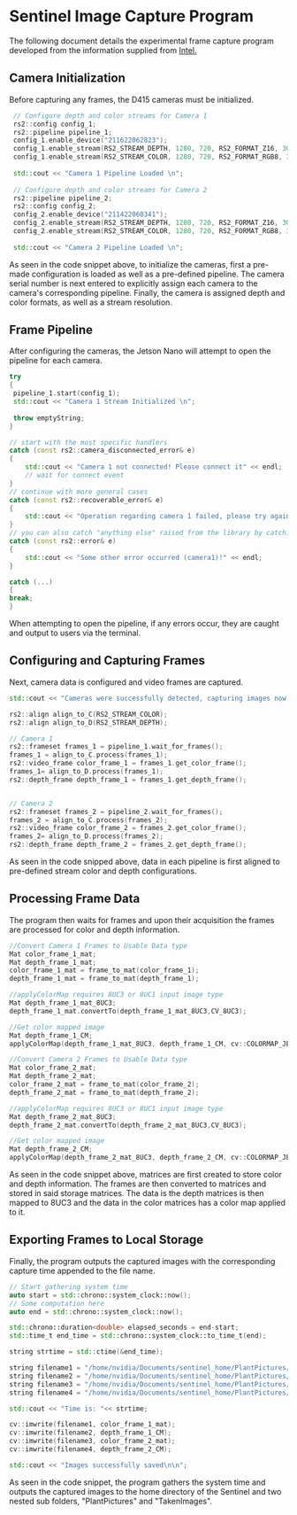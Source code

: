 # Sentinel Image Capture Program

The following document details the experimental frame capture program developed from the information supplied from [Intel.](https://github.com/IntelRealSense/librealsense)

## Camera Initialization
Before capturing any frames, the D415 cameras must be initialized.

```c++
 // Configure depth and color streams for Camera 1
 rs2::config config_1;
 rs2::pipeline pipeline_1;
 config_1.enable_device("211622062823");
 config_1.enable_stream(RS2_STREAM_DEPTH, 1280, 720, RS2_FORMAT_Z16, 30);
 config_1.enable_stream(RS2_STREAM_COLOR, 1280, 720, RS2_FORMAT_RGB8, 30);
 
 std::cout << "Camera 1 Pipeline Loaded \n";
    
 // Configure depth and color streams for Camera 2
 rs2::pipeline pipeline_2;
 rs2::config config_2;
 config_2.enable_device("211422060341");
 config_2.enable_stream(RS2_STREAM_DEPTH, 1280, 720, RS2_FORMAT_Z16, 30);
 config_2.enable_stream(RS2_STREAM_COLOR, 1280, 720, RS2_FORMAT_RGB8, 30);
    
 std::cout << "Camera 2 Pipeline Loaded \n";
```

As seen in the code snippet above, to initialize the cameras, first a pre-made configuration is loaded as well as a pre-defined pipeline. The camera serial number is next entered to explicitly assign each camera to the camera's corresponding pipeline. Finally, the camera is assigned depth and color formats, as well as a stream resolution.

## Frame Pipeline

After configuring the cameras, the Jetson Nano will attempt to open the pipeline for each camera.

```c++
try
{
 pipeline_1.start(config_1);
 std::cout << "Camera 1 Stream Initialized \n";
 
 throw emptyString;
}

// start with the most specific handlers
catch (const rs2::camera_disconnected_error& e)
{
    std::cout << "Camera 1 not connected! Please connect it" << endl;
    // wait for connect event
}
// continue with more general cases
catch (const rs2::recoverable_error& e)
{
    std::cout << "Operation regarding camera 1 failed, please try again" << endl;
}
// you can also catch "anything else" raised from the library by catching rs2::error
catch (const rs2::error& e)
{
    std::cout << "Some other error occurred (camera1)!" << endl;
}

catch (...)
{
break;
}
```

When attempting to open the pipeline, if any errors occur, they are caught and output to users via the terminal.

## Configuring and Capturing Frames

Next, camera data is configured and video frames are captured.

```c++
std::cout << "Cameras were successfully detected, capturing images now. \n";

rs2::align align_to_C(RS2_STREAM_COLOR);
rs2::align align_to_D(RS2_STREAM_DEPTH);

// Camera 1
rs2::frameset frames_1 = pipeline_1.wait_for_frames();
frames_1 = align_to_C.process(frames_1);
rs2::video_frame color_frame_1 = frames_1.get_color_frame();
frames_1= align_to_D.process(frames_1);
rs2::depth_frame depth_frame_1 = frames_1.get_depth_frame();


// Camera 2
rs2::frameset frames_2 = pipeline_2.wait_for_frames();
frames_2 = align_to_C.process(frames_2);
rs2::video_frame color_frame_2 = frames_2.get_color_frame();
frames_2= align_to_D.process(frames_2);
rs2::depth_frame depth_frame_2 = frames_2.get_depth_frame();
```

As seen in the code snipped above, data in each pipeline is first aligned to pre-defined stream color and depth configurations.

## Processing Frame Data

The program then waits for frames and upon their acquisition the frames are processed for color and depth information.

```c++
//Convert Camera 1 Frames to Usable Data type
Mat color_frame_1_mat;
Mat depth_frame_1_mat;
color_frame_1_mat = frame_to_mat(color_frame_1);
depth_frame_1_mat = frame_to_mat(depth_frame_1);

//applyColorMap requires 8UC3 or 8UC1 input image type
Mat depth_frame_1_mat_8UC3;
depth_frame_1_mat.convertTo(depth_frame_1_mat_8UC3,CV_8UC3);

//Get color mapped image
Mat depth_frame_1_CM;
applyColorMap(depth_frame_1_mat_8UC3, depth_frame_1_CM, cv::COLORMAP_JET);

//Convert Camera 2 Frames to Usable Data type
Mat color_frame_2_mat;
Mat depth_frame_2_mat;
color_frame_2_mat = frame_to_mat(color_frame_2);
depth_frame_2_mat = frame_to_mat(depth_frame_2);

//applyColorMap requires 8UC3 or 8UC1 input image type
Mat depth_frame_2_mat_8UC3;
depth_frame_2_mat.convertTo(depth_frame_2_mat_8UC3,CV_8UC3);

//Get color mapped image
Mat depth_frame_2_CM;
applyColorMap(depth_frame_2_mat_8UC3, depth_frame_2_CM, cv::COLORMAP_JET);
```

As seen in the code snippet above, matrices are first created to store color and depth information. The frames are then converted to matrices and stored in said storage matrices. The data is the depth matrices is then mapped to 8UC3 and the data in the color matrices has a color map applied to it.

## Exporting Frames to Local Storage

Finally, the program outputs the captured images with the corresponding capture time appended to the file name.
```c++
// Start gathering system time
auto start = std::chrono::system_clock::now();
// Some computation here
auto end = std::chrono::system_clock::now();

std::chrono::duration<double> elapsed_seconds = end-start;
std::time_t end_time = std::chrono::system_clock::to_time_t(end);

string strtime = std::ctime(&end_time);

string filename1 = "/home/nvidia/Documents/sentinel_home/PlantPictures/TakenImages/" + clean(strtime) + "c2116_color.jpg";
string filename2 = "/home/nvidia/Documents/sentinel_home/PlantPictures/TakenImages/" + clean(strtime) + "c2116_depth.jpg";
string filename3 = "/home/nvidia/Documents/sentinel_home/PlantPictures/TakenImages/" + clean(strtime) + "c2114_color.jpg";
string filename4 = "/home/nvidia/Documents/sentinel_home/PlantPictures/TakenImages/" + clean(strtime) + "c2114_depth.jpg";

std::cout << "Time is: "<< strtime;

cv::imwrite(filename1, color_frame_1_mat);
cv::imwrite(filename2, depth_frame_1_CM);
cv::imwrite(filename3, color_frame_2_mat);
cv::imwrite(filename4, depth_frame_2_CM);

std::cout << "Images successfully saved\n\n";
```

As seen in the code snippet, the program gathers the system time and outputs the captured images to the home directory of the Sentinel and two nested sub folders, "PlantPictures" and "TakenImages".
